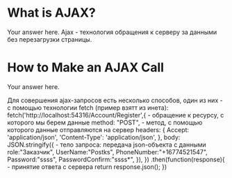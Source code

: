 # What is AJAX?
Your answer here.
Ajax - технология обращения к серверу за данными без перезагрузки страницы.


# How to Make an AJAX Call
Your answer here.

Для совершения ajax-запросов есть несколько способов, один из них - с помощью технологии fetch (пример взятт из инета):
fetch('http://localhost:54316/Account/Register',{ - обращение к ресурсу, с которого мы берем данные
    method: "POST", - метод, с помощью которого данные отправляются на сервер
    headers: {
      Accept: 'application/json',
      'Content-Type': 'application/json',
    },
    body:  JSON.stringify({ - тело запроса: передача json-объекта с данными
      role:"Заказчик",
      UserName:"Postks",
      PhoneNumber:"+16774521547",
      Password:"ssss",
      PasswordConfirm:"ssss*",
    }),
 })
 .then(function(response){ - принятие ответа с сервера
  return response.json();
 })